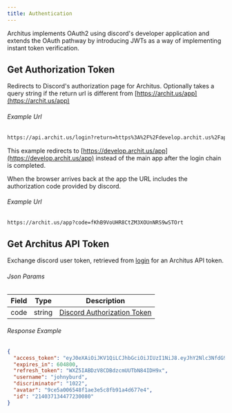 ```yaml
---
title: Authentication
---
```


Architus implements OAuth2 using discord's developer application and extends the OAuth pathway by introducing JWTs as a way of implementing instant token verification.

## Get Authorization Token

<Route method="GET" path="/login"/>

Redirects to Discord's authorization page for Architus. Optionally takes a query string if the return url is different from [https://archit.us/app](https://archit.us/app)

###### Example Url

```markdown
https://api.archit.us/login?return=https%3A%2F%2Fdevelop.archit.us%2Fapp
```
This example redirects to [https://develop.archit.us/app](https://develop.archit.us/app) instead of the main app after the login chain is completed.

When the browser arrives back at the app the URL includes the authorization code provided by discord.

###### Example Url

```markdown
https://archit.us/app?code=fKhB9VoUHR8CtZM3XOUnNRS9wSTOrt
```

## Get Architus API Token

<Route method="POST" path="/token_exchange"/>

Exchange discord user token, retrieved from [login](#get-authorization-token) for an Architus API token.

###### Json Params

| Field  | Type                                          | Description                                                                   |
| ------ | --------------------------------------------- | ----------------------------------------------------------------------------- |
| code | string                                        | [Discord Authorization Token](https://discordapp.com/developers/docs/topics/oauth2#authorization-code-grant) |

###### Response Example

```json
{
  "access_token": "eyJ0eXAiOiJKV1QiLCJhbGciOiJIUzI1NiJ8.eyJhY2Nlc3NfdG9rZW4iOiJNM05EV1puVEl1Qmk2cG4wNFFmeUNHUG10MGpFTF0iLCJleHBpcmVzZ2luIjo2MDQ4MDAsInJlZnJlc2hfdG9rZW4iOiJXWFo1SUFCRHpWOENEQWR6Y21VVVRiTjg0SURIOXgiLCJ1c2VybmFtZSI6ImpvaG55YnVyZCIsImRpc2NyaW1pbmF0b3IiOiIxMDIyIiwiYXZhdGFyIjoiOWNlNWEwMDY1NDhmMWQlM2U1YzhmYjkxYTRkNjc3ZTQiLCJpZCI6IjIxNDAzNzEzNDQ3NzIzMDA4MCK9.2vEM3IjRPAfytMCdPq0gOIoe_lCwZ6MG7OF8WT73Bju",
  "expires_in": 604800,
  "refresh_token": "WXZ5IABDzV8CDBdzcmUUTbN84IDH9x",
  "username": "johnyburd",
  "discriminator": "1022",
  "avatar": "9ce5a006548f1ae3e5c8fb91a4d677e4",
  "id": "214037134477230080"
}
```
